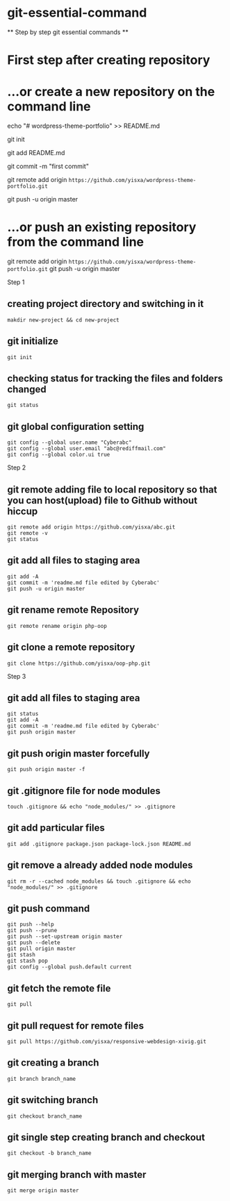 # git-essential-command
**
Step by step git essential commands
**
# First step after creating repository
# …or create a new repository on the command line

echo "# wordpress-theme-portfolio" >> README.md

git init

git add README.md

git commit -m "first commit"

git remote add origin ``https://github.com/yisxa/wordpress-theme-portfolio.git``

git push -u origin master

# …or push an existing repository from the command line
git remote add origin ``https://github.com/yisxa/wordpress-theme-portfolio.git``
git push -u origin master

Step 1
## creating project directory and switching in it

```
makdir new-project && cd new-project
```

## git initialize
	git init

## checking status for tracking the files and folders changed
	git status

## git global configuration setting

	git config --global user.name "Cyberabc"
	git config --global user.email "abc@rediffmail.com"
	git config --global color.ui true

Step 2
## git remote adding file to local repository so that you can host(upload) file to Github without hiccup
	git remote add origin https://github.com/yisxa/abc.git
	git remote -v
	git status

## git add all files to staging area
	git add -A
	git commit -m 'readme.md file edited by Cyberabc'
	git push -u origin master

## git rename remote Repository
	git remote rename origin php-oop

## git clone a remote repository
    git clone https://github.com/yisxa/oop-php.git

Step 3
## git add all files to staging area
	git status
	git add -A
	git commit -m 'readme.md file edited by Cyberabc'
	git push origin master

## git push origin master forcefully
	git push origin master -f

## git .gitignore file for node modules
	touch .gitignore && echo "node_modules/" >> .gitignore

## git add particular files
	git add .gitignore package.json package-lock.json README.md

## git remove a already added node modules
	git rm -r --cached node_modules && touch .gitignore && echo "node_modules/" >> .gitignore

## git push command
	git push --help
	git push --prune
	git push --set-upstream origin master
	git push --delete
	git pull origin master
	git stash
	git stash pop
	git config --global push.default current

## git fetch the remote file
	git pull

## git pull request for remote files
    git pull https://github.com/yisxa/responsive-webdesign-xivig.git

## git creating a branch
	git branch branch_name

## git switching branch
	git checkout branch_name

## git single step creating branch and checkout
	git checkout -b branch_name

## git merging branch with master
    git merge origin master
